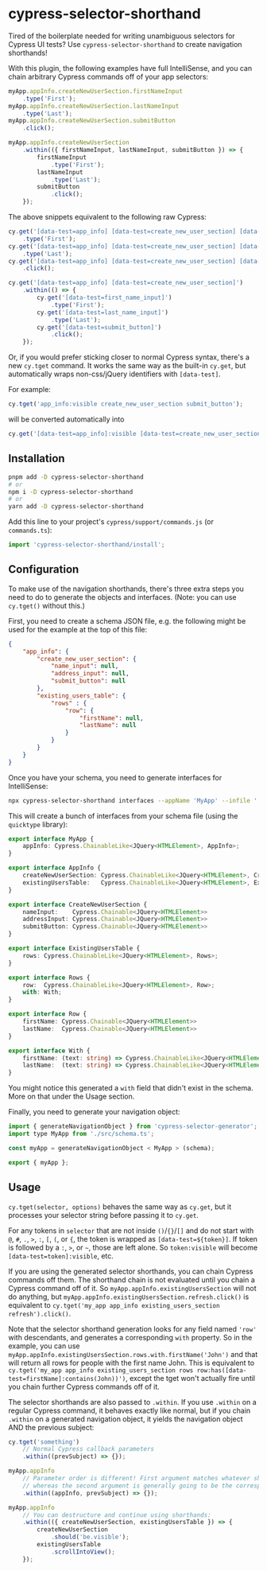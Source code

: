 # cypress-selector-shorthand

Tired of the boilerplate needed for writing unambiguous selectors for Cypress UI tests? Use `cypress-selector-shorthand` to create navigation shorthands!

With this plugin, the following examples have full IntelliSense, and you can chain arbitrary Cypress commands off of your app selectors:
```js
myApp.appInfo.createNewUserSection.firstNameInput
    .type('First');
myApp.appInfo.createNewUserSection.lastNameInput
    .type('Last');
myApp.appInfo.createNewUserSection.submitButton
    .click();
```
```js
myApp.appInfo.createNewUserSection
    .within(({ firstNameInput, lastNameInput, submitButton }) => {
        firstNameInput
            .type('First');
        lastNameInput
            .type('Last');
        submitButton
            .click();
    });
```

The above snippets equivalent to the following raw Cypress:
```js
cy.get('[data-test=app_info] [data-test=create_new_user_section] [data-test=first_name_input]')
    .type('First');
cy.get('[data-test=app_info] [data-test=create_new_user_section] [data-test=last_name_input]')
    .type('Last');
cy.get('[data-test=app_info] [data-test=create_new_user_section] [data-test=submit_button]')
    .click();
```
```js
cy.get('[data-test=app_info] [data-test=create_new_user_section]')
    .within(() => {
        cy.get('[data-test=first_name_input]')
            .type('First');
        cy.get('[data-test=last_name_input]')
            .type('Last');
        cy.get('[data-test=submit_button]')
            .click();
    });
```

Or, if you would prefer sticking closer to normal Cypress syntax, there's a new `cy.tget` command. It works the same way as the built-in `cy.get`, but automatically wraps non-css/jQuery identifiers with `[data-test]`.

For example: 
```js
cy.tget('app_info:visible create_new_user_section submit_button');
```
will be converted automatically into 
```js
cy.get('[data-test=app_info]:visible [data-test=create_new_user_section] [data-test=submit_button]');
```

## Installation
```bash
pnpm add -D cypress-selector-shorthand
# or
npm i -D cypress-selector-shorthand
# or
yarn add -D cypress-selector-shorthand
```

Add this line to your project's `cypress/support/commands.js` (or `commands.ts`):
```js
import 'cypress-selector-shorthand/install';
```

## Configuration
To make use of the navigation shorthands, there's three extra steps you need to do to generate the objects and interfaces. (Note: you can use `cy.tget()` without this.)

First, you need to create a schema JSON file, e.g. the following might be used for the example at the top of this file:

```json
{
    "app_info": {
        "create_new_user_section": {
            "name_input": null,
            "address_input": null,
            "submit_button": null
        },
        "existing_users_table": {
            "rows" : {
                "row": {
                    "firstName": null,
                    "lastName": null
                }
            }
        }
    }
}
```

Once you have your schema, you need to generate interfaces for IntelliSense:

```bash
npx cypress-selector-shorthand interfaces --appName 'MyApp' --infile './schema.json' --outfile './src/schema.ts`
```

This will create a bunch of interfaces from your schema file (using the `quicktype` library):

```typescript
export interface MyApp {
    appInfo: Cypress.ChainableLike<JQuery<HTMLElement>, AppInfo>;
}

export interface AppInfo {
    createNewUserSection: Cypress.ChainableLike<JQuery<HTMLElement>, CreateNewUserSection>;
    existingUsersTable:   Cypress.ChainableLike<JQuery<HTMLElement>, ExistingUsersTable>;
}

export interface CreateNewUserSection {
    nameInput:    Cypress.Chainable<JQuery<HTMLElement>>
    addressInput: Cypress.Chainable<JQuery<HTMLElement>>
    submitButton: Cypress.Chainable<JQuery<HTMLElement>>
}

export interface ExistingUsersTable {
    rows: Cypress.ChainableLike<JQuery<HTMLElement>, Rows>;
}

export interface Rows {
    row:  Cypress.ChainableLike<JQuery<HTMLElement>, Row>;
    with: With;
}

export interface Row {
    firstName: Cypress.Chainable<JQuery<HTMLElement>>
    lastName:  Cypress.Chainable<JQuery<HTMLElement>>
}

export interface With {
    firstName: (text: string) => Cypress.ChainableLike<JQuery<HTMLElement>, Row>;
    lastName:  (text: string) => Cypress.ChainableLike<JQuery<HTMLElement>, Row>;
}
```

You might notice this generated a `with` field that didn't exist in the schema. More on that under the Usage section.

Finally, you need to generate your navigation object:

```js
import { generateNavigationObject } from 'cypress-selector-generator';
import type MyApp from './src/schema.ts';

const myApp = generateNavigationObject < MyApp > (schema);

export { myApp };
```

## Usage

`cy.tget(selector, options)` behaves the same way as `cy.get`, but it processes your selector string before passing it to `cy.get`.

For any tokens in `selector` that are not inside `()`/`{}`/`[]` and do not start with `@`, `#`, `.`, `>`, `:`, `[`, `(`, or `{`, the token is wrapped as `[data-test=${token}]`. If token is followed by a `:`, `>`, or `~`, those are left alone. So `token:visible` will become `[data-test=token]:visible`, etc.

If you are using the generated selector shorthands, you can chain Cypress commands off them. The shorthand chain is not evaluated until you chain a Cypress command off of it. So `myApp.appInfo.existingUsersSection` will not do anything, but `myApp.appInfo.existingUsersSection.refresh.click()` is equivalent to `cy.tget('my_app app_info existing_users_section refresh').click()`.

Note that the selector shorthand generation looks for any field named `'row'` with descendants, and generates a corresponding `with` property. So in the example, you can use `myApp.appInfo.existingUsersSection.rows.with.firstName('John')` and that will return all rows for people with the first name John. This is equivalent to `cy.tget('my_app app_info existing_users_section rows row:has([data-test=firstName]:contains(John))')`, except the tget won't actually fire until you chain further Cypress commands off of it.

The selector shorthands are also passed to `.within`. If you use `.within` on a regular Cypress command, it behaves exactly like normal, but if you chain `.within` on a generated navigation object, it yields the navigation object AND the previous subject:
```js
cy.tget('something')
    // Normal Cypress callback parameters
    .within((prevSubject) => {});

myApp.appInfo
    // Parameter order is different! First argument matches whatever shorthand the `.within` was chained off of,
    // whereas the second argument is generally going to be the corresponding element itself.
    .within((appInfo, prevSubject) => {});

myApp.appInfo
    // You can destructure and continue using shorthands:
    .within(({ createNewUserSection, existingUsersTable }) => {
        createNewUserSection
            .should('be.visible');
        existingUsersTable
            .scrollIntoView();
    });
```
